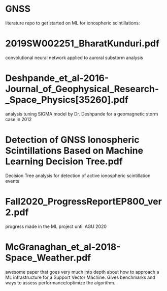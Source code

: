 # GNSS

literature repo to get started on ML for ionospheric scintillations:

# 2019SW002251_BharatKunduri.pdf
convolutional neural network applied to auroral substorm analysis

# Deshpande_et_al-2016-Journal_of_Geophysical_Research-_Space_Physics[35260].pdf
analysis tuning SIGMA model by Dr. Deshpande for a geomagnetic storm case in 2012

# Detection of GNSS Ionospheric Scintillations Based on Machine Learning Decision Tree.pdf
Decision Tree analysis for detection of active ionospheric scintillation events 

# Fall2020_ProgressReportEP800_ver2.pdf
progress made in the ML project until AGU 2020

# McGranaghan_et_al-2018-Space_Weather.pdf
awesome paper that goes very much into depth about how to approach a ML infrastructure for a Support Vector Machine. Gives benchmarks and ways to assess performance/optimize the algorithm.
